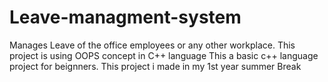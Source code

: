 # Leave-managment-system
Manages Leave of the office employees or any other workplace. This project is using OOPS concept in C++ language
This a basic c++ language project for beignners.
This project i made in my 1st year summer Break 
